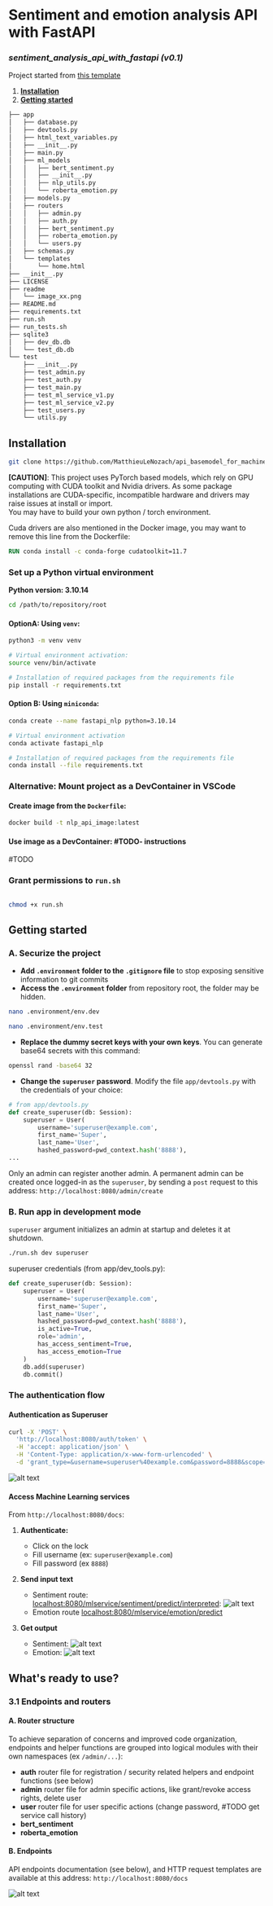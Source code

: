 # **Sentiment and emotion analysis API with FastAPI**
### ***sentiment_analysis_api_with_fastapi (v0.1)***

Project started from [this template](https://github.com/MatthieuLeNozach/api_basemodel_for_machine_learning_with_fastapi/tree/main)


1. [**Installation**](#installation)
2. [**Getting started**](#getting-started)


```bash
├── app
│   ├── database.py
│   ├── devtools.py
│   ├── html_text_variables.py
│   ├── __init__.py
│   ├── main.py
│   ├── ml_models
│   │   ├── bert_sentiment.py
│   │   ├── __init__.py
│   │   ├── nlp_utils.py
│   │   └── roberta_emotion.py
│   ├── models.py
│   ├── routers
│   │   ├── admin.py
│   │   ├── auth.py
│   │   ├── bert_sentiment.py
│   │   ├── roberta_emotion.py
│   │   └── users.py
│   ├── schemas.py
│   └── templates
│       └── home.html
├── __init__.py
├── LICENSE
├── readme
│   └── image_xx.png
├── README.md
├── requirements.txt
├── run.sh
├── run_tests.sh
├── sqlite3
│   ├── dev_db.db
│   └── test_db.db
└── test
    ├── __init__.py
    ├── test_admin.py
    ├── test_auth.py
    ├── test_main.py
    ├── test_ml_service_v1.py
    ├── test_ml_service_v2.py
    ├── test_users.py
    └── utils.py
```



## **Installation** <a name="installation"></a>
```bash
git clone https://github.com/MatthieuLeNozach/api_basemodel_for_machine_learning_with_fastapi
```

**[CAUTION]**: This project uses PyTorch based models, which rely on GPU computing with CUDA toolkit and Nvidia drivers. As some package installations are CUDA-specific, incompatible hardware and drivers may raise issues at install or import.  
You may have to build your own python / torch environment.

Cuda drivers are also mentioned in the Docker image, you may want to remove this line from the Dockerfile:
```Dockerfile
RUN conda install -c conda-forge cudatoolkit=11.7
```

### **Set up a Python virtual environment**
**Python version: 3.10.14**


```bash
cd /path/to/repository/root
```

#### OptionA: Using `venv`:


```bash
python3 -m venv venv

# Virtual environment activation:
source venv/bin/activate

# Installation of required packages from the requirements file
pip install -r requirements.txt
```
#### Option B: Using `miniconda`:

```bash
conda create --name fastapi_nlp python=3.10.14

# Virtual environment activation
conda activate fastapi_nlp

# Installation of required packages from the requirements file
conda install --file requirements.txt
``` 

### **Alternative: Mount project as a DevContainer in VSCode**

#### Create image from the `Dockerfile`:
```bash
docker build -t nlp_api_image:latest
```

#### Use image as a DevContainer: #TODO- instructions
  #TODO

### **Grant permissions to `run.sh`**

```bash

chmod +x run.sh

```


## **Getting started** <a name="getting-started"></a>

### **A. Securize the project**
- **Add `.environment` folder to the `.gitignore` file** to stop exposing sensitive information to git commits 
- **Access the `.environment` folder** from repository root, the folder may be hidden. 
```bash
nano .environment/env.dev

nano .environment/env.test 
```

- **Replace the dummy secret keys with your own keys**. You can generate base64 secrets with this command:
```bash
openssl rand -base64 32
```

- **Change the `superuser` password**. Modify the file `app/devtools.py` with the credentials of your choice:
```py
# from app/devtools.py
def create_superuser(db: Session):
    superuser = User(
        username='superuser@example.com',
        first_name='Super',
        last_name='User',
        hashed_password=pwd_context.hash('8888'),
...
```
Only an admin can register another admin. A permanent admin can be created once logged-in as the `superuser`, by sending a `post` request to this address:
`http://localhost:8080/admin/create`

### **B. Run app in development mode**

`superuser` argument initializes an admin at startup and deletes it at shutdown.

```bash
./run.sh dev superuser
```
superuser credentials (from app/dev_tools.py):
```py
def create_superuser(db: Session):
    superuser = User(
        username='superuser@example.com',
        first_name='Super',
        last_name='User',
        hashed_password=pwd_context.hash('8888'),
        is_active=True,
        role='admin',
        has_access_sentiment=True,
        has_access_emotion=True
    )
    db.add(superuser)
    db.commit()
```


### **The authentication flow**


#### **Authentication as Superuser**

```bash
curl -X 'POST' \
  'http://localhost:8080/auth/token' \
  -H 'accept: application/json' \
  -H 'Content-Type: application/x-www-form-urlencoded' \
  -d 'grant_type=&username=superuser%40example.com&password=8888&scope=&client_id=&client_secret='
  ```


![alt text](<readme/2.png>)




#### **Access Machine Learning services**

From `http://localhost:8080/docs`:
1. **Authenticate:**
    - Click on the lock
    - Fill username (ex: `superuser@example.com`)
    - Fill password (ex `8888`)
2. **Send input text**
    - Sentiment route: [localhost:8080/mlservice/sentiment/predict/interpreted](http://localhost:8080/mlservice/sentiment/predict/interpreted):
![alt text](<readme/5.png>)
    - Emotion route [localhost:8080/mlservice/emotion/predict](http://localhost:8080/mlservice/emotion/predict)

3. **Get output**
    - Sentiment:
![alt text](<readme/6.png>)
    - Emotion:
![alt text](<readme/9.png>)





## **What's ready to use?** <a name="whats-ready-to-use"></a>

### **3.1 Endpoints and routers**

#### **A. Router structure**

To achieve separation of concerns and improved code organization, endpoints and helper functions are grouped into logical modules with their own namespaces (ex `/admin/...`):

- **auth** router file for registration / security related helpers and endpoint functions (see below)
- **admin** router file for admin specific actions, like grant/revoke access rights, delete user
- **user** router file for user specific actions (change password, #TODO get service call history)
- **bert_sentiment** 
- **roberta_emotion**

#### **B. Endpoints**
API endpoints documentation (see below), and HTTP request templates are available at this address:
`http://localhost:8080/docs`

![alt text](<readme/1.png>)


